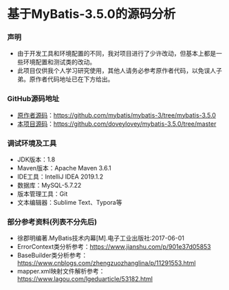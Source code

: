 基于MyBatis-3.5.0的源码分析
=====================================
### **声明**
* 由于开发工具和环境配置的不同，我对项目进行了少许改动，但基本上都是一些环境配置和测试类的改动。
* 此项目仅供我个人学习研究使用，其他人请务必参考原作者代码，以免误人子弟。原作者代码地址已在下方给出。

### **GitHub源码地址**
* [原作者源码](https://github.com/mybatis/mybatis-3/tree/mybatis-3.5.0)：https://github.com/mybatis/mybatis-3/tree/mybatis-3.5.0
* [本项目源码](https://github.com/doveylovey/mybatis-3.5.0/tree/master)：https://github.com/doveylovey/mybatis-3.5.0/tree/master

### **调试环境及工具**
* JDK版本：1.8
* Maven版本：Apache Maven 3.6.1
* IDE工具：IntelliJ IDEA 2019.1.2
* 数据库：MySQL-5.7.22
* 版本管理工具：Git
* 文本编辑器：Sublime Text、Typora等

### **部分参考资料(列表不分先后)**
* 徐郡明编著.MyBatis技术内幕[M].电子工业出版社:2017-06-01
* ErrorContext类分析参考：https://www.jianshu.com/p/901e37d05853
* BaseBuilder类分析参考：https://www.cnblogs.com/zhengzuozhanglina/p/11291553.html
* mapper.xml映射文件解析参考：https://www.lagou.com/lgeduarticle/53182.html
